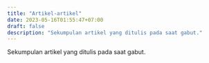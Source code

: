 ```yaml
---
title: "Artikel-artikel"
date: 2023-05-16T01:55:47+07:00
draft: false
description: "Sekumpulan artikel yang ditulis pada saat gabut."
---
```


Sekumpulan artikel yang ditulis pada saat gabut.